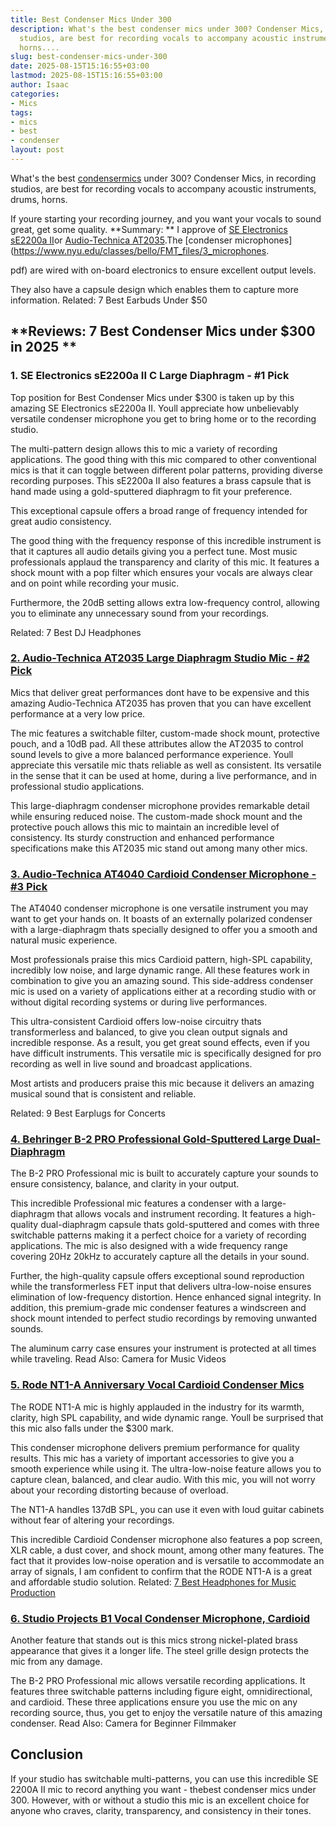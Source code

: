```yaml
---
title: Best Condenser Mics Under 300
description: What's the best condenser mics under 300? Condenser Mics, in recording
  studios, are best for recording vocals to accompany acoustic instruments, drums,
  horns....
slug: best-condenser-mics-under-300
date: 2025-08-15T15:16:55+03:00
lastmod: 2025-08-15T15:16:55+03:00
author: Isaac
categories:
- Mics
tags:
- mics
- best
- condenser
layout: post
---
```

What's the best [condenser](https://pestpolicy.com/best-condenser-mic-under-200/)[mics](https://pestpolicy.com/best-harmonica-microphones/) under 300? Condenser Mics, in recording studios, are best for recording vocals to accompany acoustic instruments, drums, horns.

If youre starting your recording journey, and you want your vocals to sound great, get some quality. **Summary: ** I approve of [SE Electronics sE2200a II](https://www.amazon.com/dp/B007W294X8/?tag=p-policy-20)or [Audio-Technica AT2035](https://www.amazon.com/dp/B00D6RMFG6/?tag=p-policy-20).The [condenser microphones](https://www.nyu.edu/classes/bello/FMT_files/3_microphones.

pdf) are wired with on-board electronics to ensure excellent output levels.

They also have a capsule design which enables them to capture more information. Related: 7 Best Earbuds Under $50

##  **Reviews: 7 Best Condenser Mics under $300 in 2025 **

###  **1. SE Electronics sE2200a II C Large Diaphragm - #1 Pick**

Top position for Best Condenser Mics under $300 is taken up by this amazing SE Electronics sE2200a II. Youll appreciate how unbelievably versatile condenser microphone you get to bring home or to the recording studio.

The multi-pattern design allows this to mic a variety of recording applications. The good thing with this mic compared to other conventional mics is that it can toggle between different polar patterns, providing diverse recording purposes. This sE2200a II also features a brass capsule that is hand made using a gold-sputtered diaphragm to fit your preference.

This exceptional capsule offers a broad range of frequency intended for great audio consistency.

The good thing with the frequency response of this incredible instrument is that it captures all audio details giving you a perfect tune. Most music professionals applaud the transparency and clarity of this mic. It features a shock mount with a pop filter which ensures your vocals are always clear and on point while recording your music.

Furthermore, the 20dB setting allows extra low-frequency control, allowing you to eliminate any unnecessary sound from your recordings.

Related: 7 Best DJ Headphones

###  [2. Audio-Technica AT2035 Large Diaphragm Studio Mic - #2 Pick](https://www.amazon.com/dp/B00D6RMFG6/?tag=p-policy-20)

Mics that deliver great performances dont have to be expensive and this amazing Audio-Technica AT2035 has proven that you can have excellent performance at a very low price.

The mic features a switchable filter, custom-made shock mount, protective pouch, and a 10dB pad. All these attributes allow the AT2035 to control sound levels to give a more balanced performance experience. Youll appreciate this versatile mic thats reliable as well as consistent. Its versatile in the sense that it can be used at home, during a live performance, and in professional studio applications.

This large-diaphragm condenser microphone provides remarkable detail while ensuring reduced noise. The custom-made shock mount and the protective pouch allows this mic to maintain an incredible level of consistency. Its sturdy construction and enhanced performance specifications make this AT2035 mic stand out among many other mics.

###  [3. Audio-Technica AT4040 Cardioid Condenser Microphone - #3 Pick](https://www.amazon.com/dp/B00D6RMFG6/?tag=p-policy-20)

The AT4040 condenser microphone is one versatile instrument you may want to get your hands on. It boasts of an externally polarized condenser with a large-diaphragm thats specially designed to offer you a smooth and natural music experience.

Most professionals praise this mics Cardioid pattern, high-SPL capability, incredibly low noise, and large dynamic range. All these features work in combination to give you an amazing sound. This side-address condenser mic is used on a variety of applications either at a recording studio with or without digital recording systems or during live performances.

This ultra-consistent Cardioid offers low-noise circuitry thats transformerless and balanced, to give you clean output signals and incredible response. As a result, you get great sound effects, even if you have difficult instruments. This versatile mic is specifically designed for pro recording as well in live sound and broadcast applications.

Most artists and producers praise this mic because it delivers an amazing musical sound that is consistent and reliable.

Related: 9 Best Earplugs for Concerts

###  [4. Behringer B-2 PRO Professional Gold-Sputtered Large Dual-Diaphragm](https://www.amazon.com/dp/B000CZ0RLA/?tag=p-policy-20)

The B-2 PRO Professional mic is built to accurately capture your sounds to ensure consistency, balance, and clarity in your output.

This incredible Professional mic features a condenser with a large-diaphragm that allows vocals and instrument recording. It features a high-quality dual-diaphragm capsule thats gold-sputtered and comes with three switchable patterns making it a perfect choice for a variety of recording applications. The mic is also designed with a wide frequency range covering 20Hz 20kHz to accurately capture all the details in your sound.

Further, the high-quality capsule offers exceptional sound reproduction while the transformerless FET input that delivers ultra-low-noise ensures elimination of low-frequency distortion. Hence enhanced signal integrity. In addition, this premium-grade mic condenser features a windscreen and shock mount intended to perfect studio recordings by removing unwanted sounds.

The aluminum carry case ensures your instrument is protected at all times while traveling. Read Also: Camera for Music Videos

###  [5. Rode NT1-A Anniversary Vocal Cardioid Condenser Mics](https://www.amazon.com/dp/B002QAUOKS/?tag=p-policy-20)

The RODE NT1-A mic is highly applauded in the industry for its warmth, clarity, high SPL capability, and wide dynamic range. Youll be surprised that this mic also falls under the $300 mark.

This condenser microphone delivers premium performance for quality results. This mic has a variety of important accessories to give you a smooth experience while using it. The ultra-low-noise feature allows you to capture clean, balanced, and clear audio. With this mic, you will not worry about your recording distorting because of overload.

The NT1-A handles 137dB SPL, you can use it even with loud guitar cabinets without fear of altering your recordings.

This incredible Cardioid Condenser microphone also features a pop screen, XLR cable, a dust cover, and shock mount, among other many features. The fact that it provides low-noise operation and is versatile to accommodate an array of signals, I am confident to confirm that the RODE NT1-A is a great and affordable studio solution. Related: [7 Best Headphones for Music Production](https://pestpolicy.com/best-headphones-for-music-production/)

###  [6. Studio Projects B1 Vocal Condenser Microphone, Cardioid](https://www.amazon.com/dp/B0006AZN4W/?tag=p-policy-20)

Another feature that stands out is this mics strong nickel-plated brass appearance that gives it a longer life. The steel grille design protects the mic from any damage.

The B-2 PRO Professional mic allows versatile recording applications. It features three switchable patterns including figure eight, omnidirectional, and cardioid. These three applications ensure you use the mic on any recording source, thus, you get to enjoy the versatile nature of this amazing condenser. Read Also: Camera for Beginner Filmmaker

##  Conclusion

If your studio has switchable multi-patterns, you can use this incredible SE 2200A II mic to record anything you want - thebest condenser mics under 300. However, with or without a studio this mic is an excellent choice for anyone who craves, clarity, transparency, and consistency in their tones.
